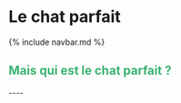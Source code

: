 # Le chat parfait

{% include navbar.md %}
<br>

<h2>
  <span style="color:MediumSeaGreen">Mais qui est le chat parfait ?</span>
</h2>
----


